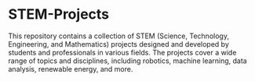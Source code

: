 # STEM-Projects
This repository contains a collection of STEM (Science, Technology, Engineering, and Mathematics) projects designed and developed by students and professionals in various fields. The projects cover a wide range of topics and disciplines, including robotics, machine learning, data analysis, renewable energy, and more.
